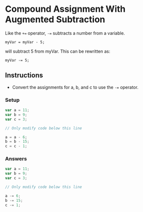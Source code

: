 # Compound Assignment With Augmented Subtraction

Like the `+=` operator, `-=` subtracts a number from a variable.

`myVar = myVar - 5;`

will subtract 5 from myVar. This can be rewritten as:

`myVar -= 5;`

## Instructions
 - Convert the assignments for a, b, and c to use the `-=` operator.

### Setup

```javascript
var a = 11;
var b = 9;
var c = 3;

// Only modify code below this line

a = a - 6;
b = b - 15;
c = c - 1;
```

### Answers

```javascript
var a = 11;
var b = 9;
var c = 3;

// Only modify code below this line

a -= 6;
b -= 15;
c -= 1;
```
